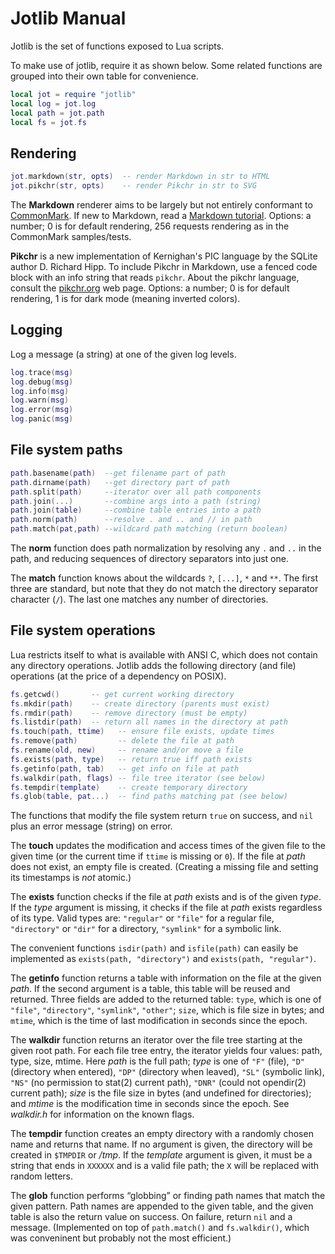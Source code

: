# Jotlib Manual

Jotlib is the set of functions exposed to Lua scripts.

To make use of jotlib, require it as shown below.
Some related functions are grouped into their own table
for convenience.

```Lua
local jot = require "jotlib"
local log = jot.log
local path = jot.path
local fs = jot.fs
```

## Rendering

```Lua
jot.markdown(str, opts)  -- render Markdown in str to HTML
jot.pikchr(str, opts)    -- render Pikchr in str to SVG
```

The **Markdown** renderer aims to be largely but not entirely
conformant to [CommonMark](https://spec.commonmark.org). If new to
Markdown, read a [Markdown tutorial](https://commonmark.org/help).
Options: a number; 0 is for default rendering, 256 requests
rendering as in the CommonMark samples/tests.

**Pikchr** is a new implementation of Kernighan's PIC language
by the SQLite author D. Richard Hipp. To include Pikchr in
Markdown, use a fenced code block with an info string that
reads `pikchr`. About the pikchr language, consult the
[pikchr.org](https://pikchr.org) web page.
Options: a number; 0 is for default rendering, 1 is for dark mode
(meaning inverted colors).

## Logging

Log a message (a string) at one of the given log levels.

```Lua
log.trace(msg)
log.debug(msg)
log.info(msg)
log.warn(msg)
log.error(msg)
log.panic(msg)
```

## File system paths

```Lua
path.basename(path)  --get filename part of path
path.dirname(path)   --get directory part of path
path.split(path)     --iterator over all path components
path.join(...)       --combine args into a path (string)
path.join(table)     --combine table entries into a path
path.norm(path)      --resolve . and .. and // in path
path.match(pat,path) --wildcard path matching (return boolean)
```

The **norm** function does path normalization by resolving
any `.` and `..` in the path, and reducing sequences of
directory separators into just one.

The **match** function knows about the wildcards `?`, `[...]`,
`*` and `**`. The first three are standard, but note that they
do not match the directory separator character (`/`).
The last one matches any number of directories.

## File system operations

Lua restricts itself to what is available with ANSI C, which
does not contain any directory operations. Jotlib adds the
following directory (and file) operations (at the price of
a dependency on POSIX).

```Lua
fs.getcwd()       -- get current working directory
fs.mkdir(path)    -- create directory (parents must exist)
fs.rmdir(path)    -- remove directory (must be empty)
fs.listdir(path)  -- return all names in the directory at path
fs.touch(path, ttime)   -- ensure file exists, update times
fs.remove(path)         -- delete the file at path
fs.rename(old, new)     -- rename and/or move a file
fs.exists(path, type)   -- return true iff path exists
fs.getinfo(path, tab)   -- get info on file at path
fs.walkdir(path, flags) -- file tree iterator (see below)
fs.tempdir(template)    -- create temporary directory
fs.glob(table, pat...)  -- find paths matching pat (see below)
```

The functions that modify the file system return `true` on
success, and `nil` plus an error message (string) on error.

The **touch** updates the modification and access times
of the given file to the given time (or the current time
if `ttime` is missing or `0`). If the file at *path* does
not exist, an empty file is created. (Creating a missing
file and setting its timestamps is *not* atomic.)

The **exists** function checks if the file at *path* exists
and is of the given *type*. If the *type* argument is missing,
it checks if the file at *path* exists regardless of its type.
Valid types are:
`"regular"` or `"file"` for a regular file,
`"directory"` or `"dir"` for a directory,
`"symlink"` for a symbolic link.

The convenient functions `isdir(path)` and `isfile(path)` can
easily be implemented as `exists(path, "directory")` and
`exists(path, "regular")`.

The **getinfo** function returns a table with information
on the file at the given *path*. If the second argument is
a table, this table will be reused and returned. Three
fields are added to the returned table: `type`, which is
one of `"file"`, `"directory"`, `"symlink"`, `"other"`;
`size`, which is file size in bytes; and `mtime`, which
is the time of last modification in seconds since the epoch.

The **walkdir** function returns an iterator over the file
tree starting at the given root path. For each file tree
entry, the iterator yields four values: path, type, size, mtime.
Here *path* is the full path; *type* is one of `"F"` (file),
`"D"` (directory when entered), `"DP"` (directory when leaved),
`"SL"` (symbolic link), `"NS"` (no permission to stat(2) current
path), `"DNR"` (could not opendir(2) current path); *size*
is the file size in bytes (and undefined for directories);
and *mtime* is the modification time in seconds since the epoch.
See *walkdir.h* for information on the known flags.

The **tempdir** function creates an empty directory with
a randomly chosen name and returns that name.
If no argument is given, the directory will be created in
`$TMPDIR` or */tmp*. If the *template* argument is given,
it must be a string that ends in `XXXXXX` and is a valid
file path; the `X` will be replaced with random letters.

The **glob** function performs “globbing” or finding path
names that match the given pattern. Path names are appended
to the given table, and the given table is also the return
value on success. On failure, return `nil` and a message.
(Implemented on top of `path.match()` and `fs.walkdir()`,
which was conveninent but probably not the most efficient.)
